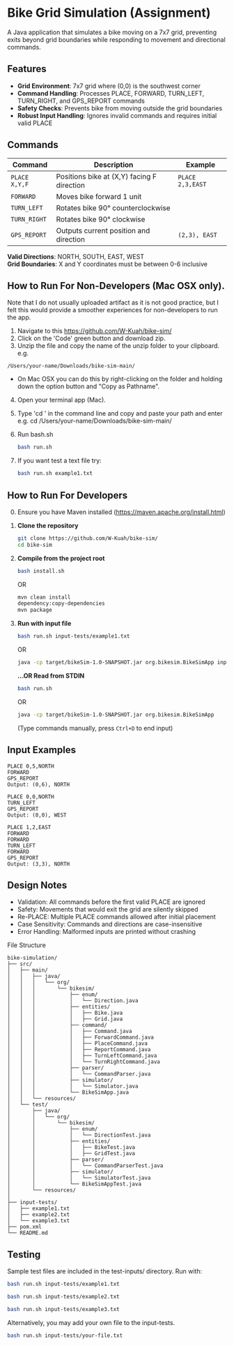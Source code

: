 # Bike Grid Simulation (Assignment)
A Java application that simulates a bike moving on a 7x7 grid, preventing exits beyond grid boundaries while responding to movement and directional commands.

## Features
- **Grid Environment**: 7x7 grid where (0,0) is the southwest corner
- **Command Handling**: Processes PLACE, FORWARD, TURN_LEFT, TURN_RIGHT, and GPS_REPORT commands
- **Safety Checks**: Prevents bike from moving outside the grid boundaries
- **Robust Input Handling**: Ignores invalid commands and requires initial valid PLACE

## Commands
| Command                 | Description                                  | Example                   |
|-------------------------|----------------------------------------------|---------------------------|
| `PLACE X,Y,F`           | Positions bike at (X,Y) facing F direction   | `PLACE 2,3,EAST`          |
| `FORWARD`               | Moves bike forward 1 unit                   |                           |
| `TURN_LEFT`             | Rotates bike 90° counterclockwise           |                           |
| `TURN_RIGHT`            | Rotates bike 90° clockwise                  |                           |
| `GPS_REPORT`            | Outputs current position and direction      | `(2,3), EAST`             |

**Valid Directions**: NORTH, SOUTH, EAST, WEST  
**Grid Boundaries**: X and Y coordinates must be between 0-6 inclusive

## How to Run For Non-Developers (Mac OSX only).
Note that I do not usually uploaded artifact as it is not good practice, 
but I felt this would provide a smoother experiences for non-developers to run the app.

1. Navigate to this https://github.com/W-Kuah/bike-sim/
2. Click on the 'Code' green button and download zip.
3. Unzip the file and copy the name of the unzip folder to your clipboard.
e.g.
```plaintext
/Users/your-name/Downloads/bike-sim-main/
```
- On Mac OSX you can do this by right-clicking on the folder and holding down the option button and "Copy <foldername> as Pathname".
4. Open your terminal app (Mac).

5. Type 'cd ' in the command line and copy and paste your path and enter
e.g. cd /Users/your-name/Downloads/bike-sim-main/

6. Run bash.sh
   ```bash
   bash run.sh
   ```
   
7. If you want test a text file try:
   ```bash
   bash run.sh example1.txt
   ```

## How to Run For Developers
0. Ensure you have Maven installed (https://maven.apache.org/install.html)
1. **Clone the repository**  
   ```bash
   git clone https://github.com/W-Kuah/bike-sim/
   cd bike-sim
   ```

3. **Compile from the project root**
   ```bash
   bash install.sh
   ```
   OR
   ```bash
   mvn clean install
   dependency:copy-dependencies
   mvn package
   ```
   
4. **Run with input file**
   ```bash
   bash run.sh input-tests/example1.txt
   ```
   OR
   ```bash
   java -cp target/bikeSim-1.0-SNAPSHOT.jar org.bikesim.BikeSimApp input-tests/example1.txt
   ```
   
   **...OR Read from STDIN**  
   ```bash
   bash run.sh
   ```
   OR
   ```bash
   java -cp target/bikeSim-1.0-SNAPSHOT.jar org.bikesim.BikeSimApp
   ```
   (Type commands manually, press `Ctrl+D` to end input)
   
## Input Examples
```plaintext
PLACE 0,5,NORTH
FORWARD
GPS_REPORT
Output: (0,6), NORTH

```

```plaintext
PLACE 0,0,NORTH
TURN_LEFT
GPS_REPORT
Output: (0,0), WEST

```

```plaintext
PLACE 1,2,EAST
FORWARD
FORWARD
TURN_LEFT
FORWARD
GPS_REPORT
Output: (3,3), NORTH
```

## Design Notes
- Validation: All commands before the first valid PLACE are ignored
- Safety: Movements that would exit the grid are silently skipped
- Re-PLACE: Multiple PLACE commands allowed after initial placement
- Case Sensitivity: Commands and directions are case-insensitive
- Error Handling: Malformed inputs are printed without crashing

File Structure
```
bike-simulation/
├── src/
│   ├── main/
│   │   ├── java/
│   │   │   └── org/
│   │   │       └── bikesim/
│   │   │           ├── enum/
│   │   │           │   └── Direction.java
│   │   │           ├── entities/
│   │   │           │   ├── Bike.java
│   │   │           │   ├── Grid.java
│   │   │           ├── command/
│   │   │           │   ├── Command.java
│   │   │           │   ├── ForwardCommand.java
│   │   │           │   ├── PlaceCommand.java
│   │   │           │   ├── ReportCommand.java
│   │   │           │   ├── TurnLeftCommand.java
│   │   │           │   └── TurnRightCommand.java
│   │   │           ├── parser/
│   │   │           │   └── CommandParser.java
│   │   │           ├── simulator/
│   │   │           │   └── Simulator.java
│   │   │           └── BikeSimApp.java
│   │   └── resources/
│   └── test/
│       ├── java/
│       │   └── org/
│       │       └── bikesim/
│       │           ├── enum/
│       │           │   └── DirectionTest.java
│       │           ├── entities/
│       │           │   ├── BikeTest.java
│       │           │   ├── GridTest.java
│       │           ├── parser/
│       │           │   └── CommandParserTest.java
│       │           ├── simulator/
│       │           │   └── SimulatorTest.java
│       │           └── BikeSimAppTest.java
│       └── resources/
│
├── input-tests/
│   ├── example1.txt
│   ├── example2.txt
│   └── example3.txt
├── pom.xml
└── README.md
```
## Testing
Sample test files are included in the test-inputs/ directory. Run with:
   ```bash
   bash run.sh input-tests/example1.txt
   ```
   ```bash
   bash run.sh input-tests/example2.txt
   ```
   ```bash
   bash run.sh input-tests/example3.txt
   ```
Alternatively, you may add your own file to the input-tests.
   ```bash
   bash run.sh input-tests/your-file.txt
   ```
